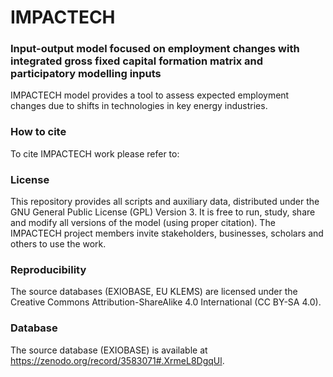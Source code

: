 # IMPACTECH
### Input-output model focused on employment changes with integrated gross fixed capital formation matrix and participatory modelling inputs

IMPACTECH model provides a tool to assess expected employment changes due to shifts in technologies in key energy industries.

### How to cite

To cite IMPACTECH work please refer to:

### License

This repository provides all scripts and auxiliary data, distributed under the GNU General Public License (GPL) Version 3. It is free to run, study, share and modify all versions of the model (using proper citation). The IMPACTECH project members invite stakeholders, businesses, scholars and others to use the work.

### Reproducibility

The source databases (EXIOBASE, EU KLEMS) are licensed under the Creative Commons Attribution-ShareAlike 4.0 International (CC BY-SA 4.0).

### Database

The source database (EXIOBASE) is available at https://zenodo.org/record/3583071#.XrmeL8DgqUl.
